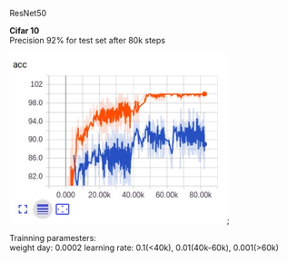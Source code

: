 ResNet50

<b>Cifar 10</b><br>
Precision 92% for test set after 80k steps

![image](https://raw.githubusercontent.com/cjcchen/ML/master/resnet/resnet50_cifar10.jpg);

Trainning paramesters:<br>
weight day: 0.0002
learning rate: 0.1(<40k), 0.01(40k-60k), 0.001(>60k)

